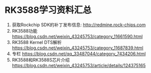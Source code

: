 # RK3588学习资料汇总
1. 获取Rockchip SDK的补丁发布信息: http://redmine.rock-chips.com
2. RK3588功能 https://blog.csdn.net/weixin_43245753/category_11661590.html
3. RK3588 Kernel DTS解析 https://blog.csdn.net/weixin_43245753/category_11687839.html
4. 专栏 https://blog.csdn.net/qq_33487044/category_7434206.html
5. RK3588和RK3588S芯片介绍 https://blog.csdn.net/weixin_43245753/article/details/124375165
